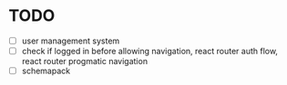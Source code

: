 # TODO

- [ ] user management system
- [ ] check if logged in before allowing navigation, react router auth flow, react router progmatic navigation
- [ ] schemapack
